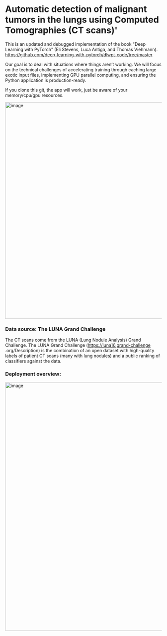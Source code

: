 # Automatic detection of malignant tumors in the lungs using Computed Tomographies (CT scans)'

This is an updated and debugged implementation of the book "Deep Learning with PyTorch" (Eli Stevens, Luca Antiga, and Thomas Viehmann). https://github.com/deep-learning-with-pytorch/dlwpt-code/tree/master

Our goal is to deal with situations where things aren’t working. We will focus on the technical challenges of accelerating training through caching large exotic input files, implementing GPU parallel computing, and ensuring the Python application is production-ready.

If you clone this git, the app will work, just be aware of your memory/cpu/gpu resources.

<img width="670" height="696" alt="image" src="https://github.com/user-attachments/assets/edc8d560-e02a-49ee-b2ea-cf6dcc338f51" />

### Data source: The LUNA Grand Challenge

The CT scans come from the LUNA (Lung Nodule Analysis) Grand Challenge. The LUNA Grand Challenge (https://luna16.grand-challenge .org/Description) is the combination of an open dataset with high-quality labels of patient CT scans (many with lung nodules) and a public ranking of classifiers against the data.

### Deployment overview:

<img width="1130" height="798" alt="image" src="https://github.com/user-attachments/assets/3e61d657-b256-47d1-934c-124341b81299" />
